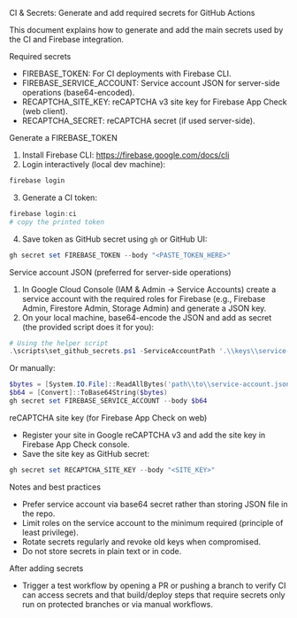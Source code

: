 CI & Secrets: Generate and add required secrets for GitHub Actions

This document explains how to generate and add the main secrets used by the CI and Firebase integration.

Required secrets
- FIREBASE_TOKEN: For CI deployments with Firebase CLI.
- FIREBASE_SERVICE_ACCOUNT: Service account JSON for server-side operations (base64-encoded).
- RECAPTCHA_SITE_KEY: reCAPTCHA v3 site key for Firebase App Check (web client).
- RECAPTCHA_SECRET: reCAPTCHA secret (if used server-side).

Generate a FIREBASE_TOKEN
1. Install Firebase CLI: https://firebase.google.com/docs/cli
2. Login interactively (local dev machine):

```powershell
firebase login
```

3. Generate a CI token:

```powershell
firebase login:ci
# copy the printed token
```

4. Save token as GitHub secret using `gh` or GitHub UI:

```powershell
gh secret set FIREBASE_TOKEN --body "<PASTE_TOKEN_HERE>"
```

Service account JSON (preferred for server-side operations)
1. In Google Cloud Console (IAM & Admin → Service Accounts) create a service account with the required roles for Firebase (e.g., Firebase Admin, Firestore Admin, Storage Admin) and generate a JSON key.
2. On your local machine, base64-encode the JSON and add as secret (the provided script does it for you):

```powershell
# Using the helper script
.\scripts\set_github_secrets.ps1 -ServiceAccountPath '.\\keys\\service-account.json'
```

Or manually:

```powershell
$bytes = [System.IO.File]::ReadAllBytes('path\\to\\service-account.json')
$b64 = [Convert]::ToBase64String($bytes)
gh secret set FIREBASE_SERVICE_ACCOUNT --body $b64
```

reCAPTCHA site key (for Firebase App Check on web)
- Register your site in Google reCAPTCHA v3 and add the site key in Firebase App Check console.
- Save the site key as GitHub secret:

```powershell
gh secret set RECAPTCHA_SITE_KEY --body "<SITE_KEY>"
```

Notes and best practices
- Prefer service account via base64 secret rather than storing JSON file in the repo.
- Limit roles on the service account to the minimum required (principle of least privilege).
- Rotate secrets regularly and revoke old keys when compromised.
- Do not store secrets in plain text or in code.

After adding secrets
- Trigger a test workflow by opening a PR or pushing a branch to verify CI can access secrets and that build/deploy steps that require secrets only run on protected branches or via manual workflows.
